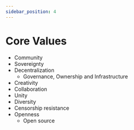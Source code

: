 ```yaml
---
sidebar_position: 4
---
```


# Core Values

- Community
- Sovereignty
- Decentralization
  - Governance, Ownership and Infrastructure
- Creativity
- Collaboration
- Unity
- Diversity
- Censorship resistance
- Openness
  - Open source

<!-- ### Principles -->

<!-- Principles are referred to in order to ensure we make the correct decisions. They help us actualise our values.

Moreover, principles can ultimately drive your values and goals. Principles can help you determine your goals and values and help you choose between them when confronted with conflicting issues or circumstances.

You can build a personal value system based on principles, which will help you avoid running afoul of their natural consequences. And principles can be a convenient and comforting reference point so you never feel uncertain or find yourself searching for an answer. -->

<!-- https://medium.com/the-mission/the-difference-between-principles-and-values-789b95452422#:~:text=In%20Covey's%20view%2C%20principles%20are,they%20may%20change%20over%20time. -->

<!-- - Community
  - community first / Non-profit
- Liberty
- Censorship resistance
- Openness
  - Open source
- Decentralisation -->
